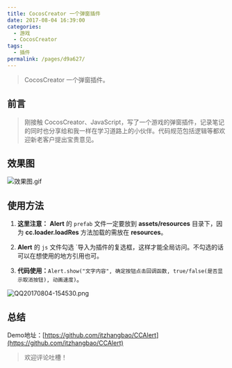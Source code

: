 ```yaml
---
title: CocosCreator 一个弹窗插件
date: 2017-08-04 16:39:00
categories: 
  - 游戏
  - CocosCreator
tags: 
  - 插件
permalink: /pages/d9a627/
---
```


> CocosCreator 一个弹窗插件。

## 前言

> 刚接触 CocosCreator、JavaScript，写了一个游戏的弹窗插件，记录笔记的同时也分享给和我一样在学习道路上的小伙伴。代码规范包括逻辑等都欢迎新老客户提出宝贵意见。

## 效果图

![效果图.gif](https://cdn.jsdelivr.net/gh/itzhangbao/supplies/img/strip-20200903005521792.gif)

<!-- more -->

## 使用方法

1. **这里注意：** **Alert** 的 `prefab` 文件一定要放到 **assets/resources** 目录下，因为 **cc.loader.loadRes** 方法加载的需放在 **resources**。

2. **Alert** 的 `js` 文件勾选 `导入为插件的复选框，这样才能全局访问。不勾选的话可以在想使用的地方引用也可。

3. **代码使用：**`Alert.show("文字内容", 确定按钮点击回调函数, true/false(是否显示取消按钮), 动画速度)`。

![QQ20170804-154530.png](https://cdn.jsdelivr.net/gh/itzhangbao/supplies/img/600.png)

## 总结

Demo地址：[https://github.com/itzhangbao/CCAlert](https://github.com/itzhangbao/CCAlert)

> 欢迎评论吐槽！
